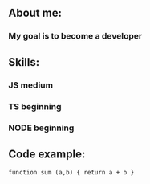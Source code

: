 ## About me:

### My goal is to become a developer

## Skills:

### JS medium

### TS beginning

### NODE beginning

## Code example:

`function sum (a,b) {
    return a + b
}`
